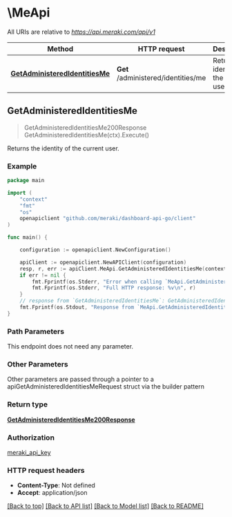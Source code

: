 # \MeApi

All URIs are relative to *https://api.meraki.com/api/v1*

Method | HTTP request | Description
------------- | ------------- | -------------
[**GetAdministeredIdentitiesMe**](MeApi.md#GetAdministeredIdentitiesMe) | **Get** /administered/identities/me | Returns the identity of the current user.



## GetAdministeredIdentitiesMe

> GetAdministeredIdentitiesMe200Response GetAdministeredIdentitiesMe(ctx).Execute()

Returns the identity of the current user.



### Example

```go
package main

import (
    "context"
    "fmt"
    "os"
    openapiclient "github.com/meraki/dashboard-api-go/client"
)

func main() {

    configuration := openapiclient.NewConfiguration()

    apiClient := openapiclient.NewAPIClient(configuration)
    resp, r, err := apiClient.MeApi.GetAdministeredIdentitiesMe(context.Background()).Execute()
    if err != nil {
        fmt.Fprintf(os.Stderr, "Error when calling `MeApi.GetAdministeredIdentitiesMe``: %v\n", err)
        fmt.Fprintf(os.Stderr, "Full HTTP response: %v\n", r)
    }
    // response from `GetAdministeredIdentitiesMe`: GetAdministeredIdentitiesMe200Response
    fmt.Fprintf(os.Stdout, "Response from `MeApi.GetAdministeredIdentitiesMe`: %v\n", resp)
}
```

### Path Parameters

This endpoint does not need any parameter.

### Other Parameters

Other parameters are passed through a pointer to a apiGetAdministeredIdentitiesMeRequest struct via the builder pattern


### Return type

[**GetAdministeredIdentitiesMe200Response**](GetAdministeredIdentitiesMe200Response.md)

### Authorization

[meraki_api_key](../README.md#meraki_api_key)

### HTTP request headers

- **Content-Type**: Not defined
- **Accept**: application/json

[[Back to top]](#) [[Back to API list]](../README.md#documentation-for-api-endpoints)
[[Back to Model list]](../README.md#documentation-for-models)
[[Back to README]](../README.md)

